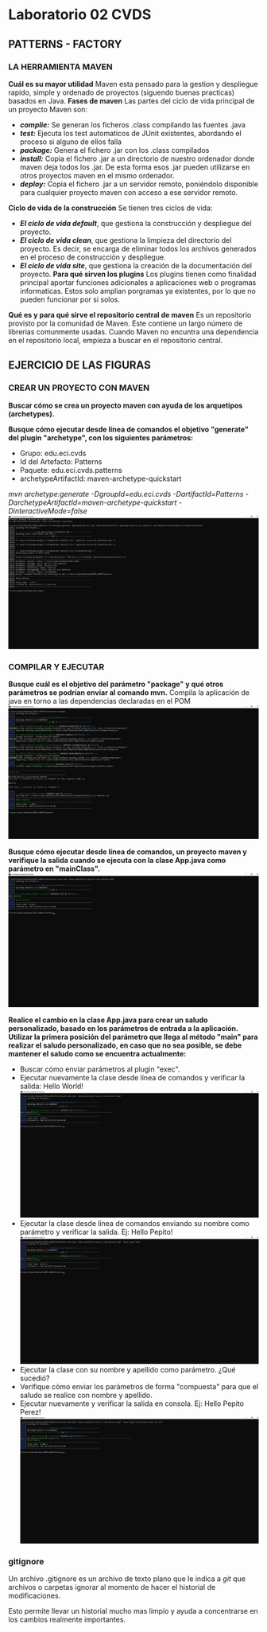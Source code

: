 # Laboratorio 02 CVDS
## PATTERNS - FACTORY
### LA HERRAMIENTA MAVEN
**Cuál es su mayor utilidad**
Maven esta pensado para la gestion y despliegue rapido, simple y ordenado de proyectos (siguendo buenas practicas) basados en Java.
**Fases de maven**
Las partes del ciclo de vida principal de un proyecto Maven son:
* ***complie:*** Se generan los ficheros .class compilando las fuentes .java
* ***test:*** Ejecuta los test automaticos de JUnit existentes, abordando el proceso si alguno de ellos falla
* ***package:*** Genera el fichero .jar con los .class compilados
* ***install:*** Copia el fichero .jar a un directorio de nuestro ordenador donde maven deja todos los .jar. De esta forma esos .jar pueden utilizarse en otros proyectos maven en el mismo ordenador.
* ***deploy:*** Copia el fichero .jar a un servidor remoto, poniéndolo disponible para cualquier proyecto maven con acceso a ese servidor remoto.

**Ciclo de vida de la construcción**
Se tienen tres ciclos de vida:
* ***El ciclo de vida default***, que gestiona la construcción y despliegue del proyecto.
* ***El ciclo de vida clean***, que gestiona la limpieza del directorio del proyecto. Es decir, se encarga de eliminar todos los archivos generados en el proceso de construcción y despliegue.
* ***El ciclo de vida site***, que gestiona la creación de la documentación del proyecto.
**Para qué sirven los plugins**
Los plugins tienen como finalidad principal aportar funciones adicionales a aplicaciones web o programas informaticas. Estos solo amplian porgramas ya existentes, por lo que no pueden funcionar por si solos.

**Qué es y para qué sirve el repositorio central de maven**
Es un repositorio provisto por la comunidad de Maven. Este contiene un largo número de librerias comunmente usadas.
Cuando Maven no encuntra una dependencia en el repositorio local, empieza a buscar en el repositorio central.
## EJERCICIO DE LAS FIGURAS
### CREAR UN PROYECTO CON MAVEN
**Buscar cómo se crea un proyecto maven con ayuda de los arquetipos (archetypes).**

**Busque cómo ejecutar desde línea de comandos el objetivo "generate" del plugin "archetype", con los siguientes parámetros:**
* Grupo: edu.eci.cvds
* Id del Artefacto: Patterns
* Paquete: edu.eci.cvds.patterns
* archetypeArtifactId: maven-archetype-quickstart 

*mvn archetype:generate -DgroupId=edu.eci.cvds -DartifactId=Patterns -DarchetypeArtifactId=maven-archetype-quickstart -DinteractiveMode=false* ![image](./Source/1.png)
### COMPILAR Y EJECUTAR
**Busque cuál es el objetivo del parámetro "package" y qué otros parámetros se podrían enviar al comando mvn.** 
Compila la aplicación de java en torno a las dependencias declaradas en el POM ![image](./Source/2.png)

**Busque cómo ejecutar desde línea de comandos, un proyecto maven y verifique la salida cuando se ejecuta con la clase App.java como parámetro en "mainClass".** ![image](./Source/3.png)

**Realice el cambio en la clase App.java para crear un saludo personalizado, basado en los parámetros de entrada a la aplicación. Utilizar la primera posición del parámetro que llega al método "main" para realizar el saludo personalizado, en caso que no sea posible, se debe mantener el saludo como se encuentra actualmente:**

* Buscar cómo enviar parámetros al plugin "exec".
* Ejecutar nuevamente la clase desde línea de comandos y verificar la salida: Hello World! ![image](./Source/6.png)
* Ejecutar la clase desde línea de comandos enviando su nombre como parámetro y verificar la salida. Ej: Hello Pepito! ![image](./Source/4.png)
* Ejecutar la clase con su nombre y apellido como parámetro. ¿Qué sucedió? 
* Verifique cómo enviar los parámetros de forma "compuesta" para que el saludo se realice con nombre y apellido.
* Ejecutar nuevamente y verificar la salida en consola. Ej: Hello Pepito Perez! ![image](./Source/5.png)
### **gitignore**

Un archivo .gitignore es un archivo de texto plano que le indica a *git* que archivos o carpetas ignorar al momento de hacer el historial de modificaciones.

Esto permite llevar un historial mucho mas limpio y ayuda a concentrarse en los cambios realmente importantes.

